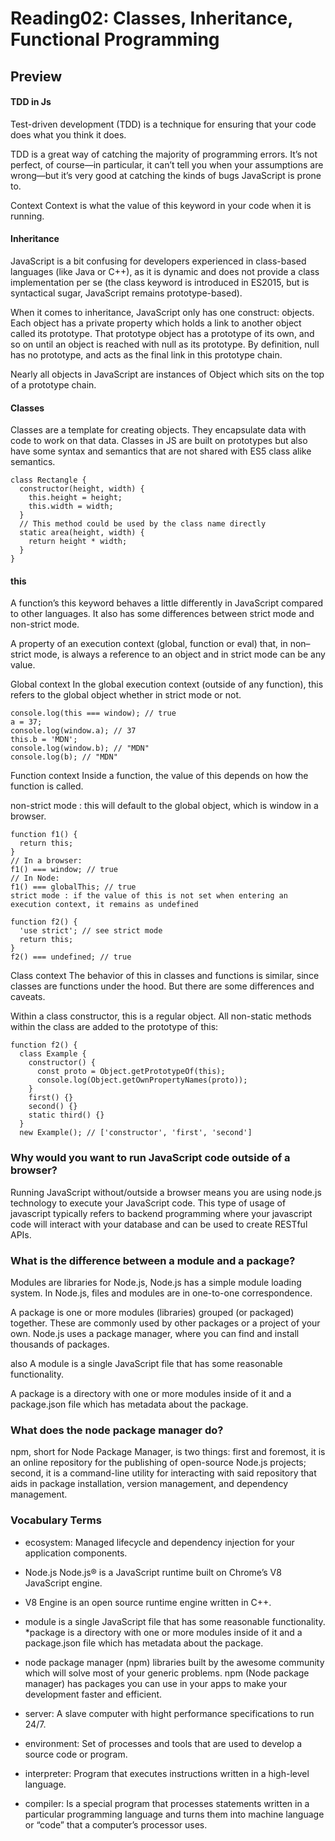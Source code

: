 # Reading02: Classes, Inheritance, Functional Programming

## Preview

#### TDD in Js

Test-driven development (TDD) is a technique for ensuring that your code does what you think it does.

TDD is a great way of catching the majority of programming errors. It’s not perfect, of course—in particular, it can’t tell you when your assumptions are wrong—but it’s very good at catching the kinds of bugs JavaScript is prone to.

Context
Context is what the value of this keyword in your code when it is running.

#### Inheritance

JavaScript is a bit confusing for developers experienced in class-based languages (like Java or C++), as it is dynamic and does not provide a class implementation per se (the class keyword is introduced in ES2015, but is syntactical sugar, JavaScript remains prototype-based).

When it comes to inheritance, JavaScript only has one construct: objects. Each object has a private property which holds a link to another object called its prototype. That prototype object has a prototype of its own, and so on until an object is reached with null as its prototype. By definition, null has no prototype, and acts as the final link in this prototype chain.

Nearly all objects in JavaScript are instances of Object which sits on the top of a prototype chain.

#### Classes

Classes are a template for creating objects. They encapsulate data with code to work on that data. Classes in JS are built on prototypes but also have some syntax and semantics that are not shared with ES5 class alike semantics.

```
class Rectangle {
  constructor(height, width) {
    this.height = height;
    this.width = width;
  }
  // This method could be used by the class name directly
  static area(height, width) {
    return height * width;
  }
}
```

#### this

A function’s this keyword behaves a little differently in JavaScript compared to other languages. It also has some differences between strict mode and non-strict mode.

A property of an execution context (global, function or eval) that, in non–strict mode, is always a reference to an object and in strict mode can be any value.

Global context
In the global execution context (outside of any function), this refers to the global object whether in strict mode or not.

```
console.log(this === window); // true
a = 37;
console.log(window.a); // 37
this.b = 'MDN';
console.log(window.b); // "MDN"
console.log(b); // "MDN"
```

Function context
Inside a function, the value of this depends on how the function is called.

non-strict mode : this will default to the global object, which is window in a browser.

```
function f1() {
  return this;
}
// In a browser:
f1() === window; // true
// In Node:
f1() === globalThis; // true
strict mode : if the value of this is not set when entering an execution context, it remains as undefined

function f2() {
  'use strict'; // see strict mode
  return this;
}
f2() === undefined; // true
```

Class context
The behavior of this in classes and functions is similar, since classes are functions under the hood. But there are some differences and caveats.

Within a class constructor, this is a regular object. All non-static methods within the class are added to the prototype of this:

```
function f2() {
  class Example {
    constructor() {
      const proto = Object.getPrototypeOf(this);
      console.log(Object.getOwnPropertyNames(proto));
    }
    first() {}
    second() {}
    static third() {}
  }
  new Example(); // ['constructor', 'first', 'second']
```

### Why would you want to run JavaScript code outside of a browser?

Running JavaScript without/outside a browser means you are using node.js technology to execute your JavaScript code. This type of usage of javascript typically refers to backend programming where your javascript code will interact with your database and can be used to create RESTful APIs.

### What is the difference between a module and a package?

Modules are libraries for Node.js, Node.js has a simple module loading system. In Node.js, files and modules are in one-to-one correspondence.

A package is one or more modules (libraries) grouped (or packaged) together. These are commonly used by other packages or a project of your own. Node.js uses a package manager, where you can find and install thousands of packages.

also
A module is a single JavaScript file that has some reasonable functionality.

A package is a directory with one or more modules inside of it and a package.json file which has metadata about the package.

### What does the node package manager do?

npm, short for Node Package Manager, is two things: first and foremost, it is an online repository for the publishing of open-source Node.js projects; second, it is a command-line utility for interacting with said repository that aids in package installation, version management, and dependency management.

### Vocabulary Terms

- ecosystem: Managed lifecycle and dependency injection for your application components.
- Node.js Node.js® is a JavaScript runtime built on Chrome’s V8 JavaScript engine.
- V8 Engine is an open source runtime engine written in C++.
- module is a single JavaScript file that has some reasonable functionality.
  \*package is a directory with one or more modules inside of it and a package.json file which has metadata about the package.
- node package manager (npm) libraries built by the awesome community which will solve most of your generic problems. npm (Node package manager) has packages you can use in your apps to make your development faster and efficient.
- server: A slave computer with hight performance specifications to run 24/7.

- environment: Set of processes and tools that are used to develop a source code or program.

- interpreter: Program that executes instructions written in a high-level language.

- compiler: Is a special program that processes statements written in a particular programming language and turns them into machine language or “code” that a computer’s processor uses.
